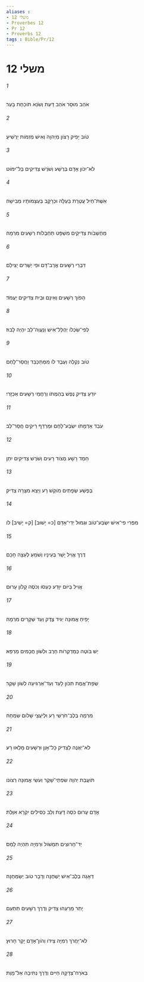 ```yaml
---
aliases : 
- משלי 12
- Proverbes 12
- Pr 12
- Proverbs 12
tags : Bible/Pr/12
---
```


# משלי 12

###### 1
אֹהֵב מוּסָר אֹהֵב דָּעַת וְשֹׂנֵא תֹוכַחַת בָּעַר׃
###### 2
טֹוב יָפִיק רָצֹון מֵיְהוָה וְאִישׁ מְזִמֹּות יַרְשִׁיעַ׃
###### 3
לֹא־יִכֹּון אָדָם בְּרֶשַׁע וְשֹׁרֶשׁ צַדִּיקִים בַּל־יִמֹּוט׃
###### 4
אֵשֶׁת־חַיִל עֲטֶרֶת בַּעְלָהּ וּכְרָקָב בְּעַצְמֹותָיו מְבִישָׁה׃
###### 5
מַחְשְׁבֹות צַדִּיקִים מִשְׁפָּט תַּחְבֻּלֹות רְשָׁעִים מִרְמָה׃
###### 6
דִּבְרֵי רְשָׁעִים אֱרָב־דָּם וּפִי יְשָׁרִים יַצִּילֵם׃
###### 7
הָפֹוךְ רְשָׁעִים וְאֵינָם וּבֵית צַדִּיקִים יַעֲמֹד׃
###### 8
לְפִי־שִׂכְלֹו יְהֻלַּל־אִישׁ וְנַעֲוֵה־לֵב יִהְיֶה לָבוּז׃
###### 9
טֹוב נִקְלֶה וְעֶבֶד לֹו מִמְּתַכַּבֵּד וַחֲסַר־לָחֶם׃
###### 10
יֹודֵעַ צַדִּיק נֶפֶשׁ בְּהֶמְתֹּו וְרַחֲמֵי רְשָׁעִים אַכְזָרִי׃
###### 11
עֹבֵד אַדְמָתֹו יִשְׂבַּע־לָחֶם וּמְרַדֵּף רֵיקִים חֲסַר־לֵב׃
###### 12
חָמַד רָשָׁע מְצֹוד רָעִים וְשֹׁרֶשׁ צַדִּיקִים יִתֵּן׃
###### 13
בְּפֶשַׁע שְׂפָתַיִם מֹוקֵשׁ רָע וַיֵּצֵא מִצָּרָה צַדִּיק׃
###### 14
מִפְּרִי פִי־אִישׁ יִשְׂבַּע־טֹוב וּגְמוּל יְדֵי־אָדָם [כ= יָשׁוּב] [ק= יָשִׁיב] לֹו׃
###### 15
דֶּרֶךְ אֱוִיל יָשָׁר בְּעֵינָיו וְשֹׁמֵעַ לְעֵצָה חָכָם׃
###### 16
אֱוִיל בַּיֹּום יִוָּדַע כַּעְסֹו וְכֹסֶה קָלֹון עָרוּם׃
###### 17
יָפִיחַ אֱמוּנָה יַגִּיד צֶדֶק וְעֵד שְׁקָרִים מִרְמָה׃
###### 18
יֵשׁ בֹּוטֶה כְּמַדְקְרֹות חָרֶב וּלְשֹׁון חֲכָמִים מַרְפֵּא׃
###### 19
שְׂפַת־אֱמֶת תִּכֹּון לָעַד וְעַד־אַרְגִּיעָה לְשֹׁון שָׁקֶר׃
###### 20
מִרְמָה בְּלֶב־חֹרְשֵׁי רָע וּלְיֹעֲצֵי שָׁלֹום שִׂמְחָה׃
###### 21
לֹא־יְאֻנֶּה לַצַּדִּיק כָּל־אָוֶן וּרְשָׁעִים מָלְאוּ רָע׃
###### 22
תֹּועֲבַת יְהוָה שִׂפְתֵי־שָׁקֶר וְעֹשֵׂי אֱמוּנָה רְצֹונֹו׃
###### 23
אָדָם עָרוּם כֹּסֶה דָּעַת וְלֵב כְּסִילִים יִקְרָא אִוֶּלֶת׃
###### 24
יַד־חָרוּצִים תִּמְשֹׁול וּרְמִיָּה תִּהְיֶה לָמַס׃
###### 25
דְּאָגָה בְלֶב־אִישׁ יַשְׁחֶנָּה וְדָבָר טֹוב יְשַׂמְּחֶנָּה׃
###### 26
יָתֵר מֵרֵעֵהוּ צַדִּיק וְדֶרֶךְ רְשָׁעִים תַּתְעֵם׃
###### 27
לֹא־יַחֲרֹךְ רְמִיָּה צֵידֹו וְהֹון־אָדָם יָקָר חָרוּץ׃
###### 28
בְּאֹרַח־צְדָקָה חַיִּים וְדֶרֶךְ נְתִיבָה אַל־מָוֶת׃
